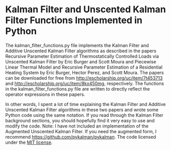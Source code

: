 # Kalman Filter and Unscented Kalman Filter Functions Implemented in Python

The kalman_filter_functions.py file implements the Kalman Filter and Additive Unscented Kalman Filter algorithms as described in the papers Recursive Parameter Estimation of Thermostatically Controlled Loads via Unscented Kalman Filter by Eric Burger and Scott Moura and Piecewise Linear Thermal Model and Recursive Parameter Estimation of a Residential Heating System by Eric Burger, Hector Perez, and Scott Moura. The papers can be downloaded for free from http://escholarship.org/uc/item/7t453713 and http://escholarship.org/uc/item/8kx450mg, respectively. The functions in the kalman_filter_functions.py file are written to directly reflect the operator expressions in these papers. 

In other words, I spent a lot of time explaining the Kalman Filter and Additive Unscented Kalman Filter algorithms in these two papers and wrote some Python code using the same notation. If you read through the Kalman Filter background sections, you should hopefully find it very easy to use and modify the code. Note: I have not included an implementation of the Augmented Unscented Kalman Filter. If you need the augmented form, I recommend https://github.com/pykalman/pykalman.
The code licensed under the [MIT license][mit].

[wcc]: <http://wallflower.cc>
[wccdemo]: <http://wallflower.cc/demo>
[mit]: <https://opensource.org/licenses/MIT>
[agpl]: <https://opensource.org/licenses/AGPL-3.0>